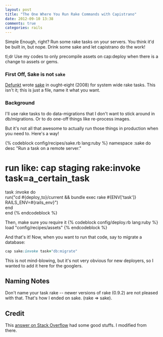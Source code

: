 ```yaml
---
layout: post
title: "The One Where You Run Rake Commands with Capistrano"
date: 2012-09-10 13:38
comments: true
categories: rails
---
```


Simple Enough, right? Run some rake tasks on your servers. You think it'd be built in, but nope. Drink some sake and let capistrano do the work!

<!-- more -->
<div class="tldr">
	<span class="heading">tl;dr</span> 
Use my codes to only precompile assets on cap:deploy when there is a change to assets or gems.
</div>

### First Off, Sake is not `sake`

[Defunkt](https://github.com/defunkt) wrote [sake](http://rubygems.org/gems/sake) in ought-eight (2008) for system wide rake tasks. This isn't it; this is just a file, name it what you want.

### Background

I'll use rake tasks to do data-migrations that I don't want to stick around in db/migrations. Or to do one-off things like re-process images.

But it's not all that awesome to actually run those things in production when you need to. Here's a way!

{% codeblock config/recipes/sake.rb lang:ruby %}
namespace :sake do  
  desc "Run a task on a remote server."  
  # run like: cap staging rake:invoke task=a_certain_task  
  task :invoke do  
    run("cd #{deploy_to}/current && bundle exec rake #{ENV['task']} RAILS_ENV=#{rails_env}")  
  end  
end
{% endcodeblock %}

Then, make sure you require it
{% codeblock config/deploy.rb lang:ruby %}
load "config/recipes/assets"
{% endcodeblock %}

And that's it! Now, when you want to run that code, say to migrate a database:

```ruby
cap sake:invoke task="db:migrate"
```

This is not mind-blowing, but it's not very obvious for new deployers, so I wanted to add it here for the googlers.

## Naming Notes

Don't name your task rake -- newer versions of rake (0.9.2) are not pleased with that. That's how I ended on sake. (rake => sake).

## Credit

This [answer on Stack Overflow](http://stackoverflow.com/questions/312214/how-do-i-run-a-rake-task-from-capistrano) had some good stuffs. I modified from there.
